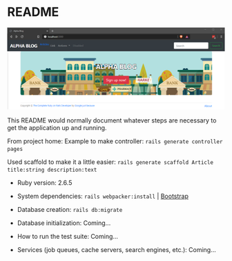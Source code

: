 # README

![Example](lib/assets/alph-blog.png)

This README would normally document whatever steps are necessary to get the
application up and running.

From project home:
Example to make controller: `rails generate controller pages`

Used scaffold to make it a little easier: `rails generate scaffold Article title:string description:text`

* Ruby version: 2.6.5

* System dependencies: `rails webpacker:install` | [Bootstrap](https://getbootstrap.com/docs/4.4/getting-started/download/)

* Database creation: `rails db:migrate`

* Database initialization: Coming...

* How to run the test suite: Coming...

* Services (job queues, cache servers, search engines, etc.): Coming...
